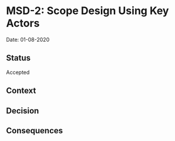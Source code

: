 # MSD-2: Scope Design Using Key Actors

Date: 01-08-2020

## Status

Accepted

## Context


## Decision


## Consequences


